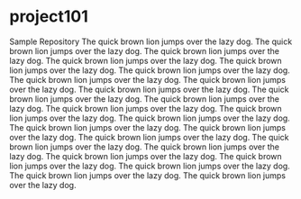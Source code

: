 # project101
Sample Repository
The quick brown lion jumps over the lazy dog. The quick brown lion jumps over the lazy dog. The quick brown lion jumps over the lazy dog. The quick brown lion jumps over the lazy dog. The quick brown lion jumps over the lazy dog. The quick brown lion jumps over the lazy dog. The quick brown lion jumps over the lazy dog. The quick brown lion jumps over the lazy dog. The quick brown lion jumps over the lazy dog. The quick brown lion jumps over the lazy dog. The quick brown lion jumps over the lazy dog. The quick brown lion jumps over the lazy dog. The quick brown lion jumps over the lazy dog. The quick brown lion jumps over the lazy dog. The quick brown lion jumps over the lazy dog. The quick brown lion jumps over the lazy dog. The quick brown lion jumps over the lazy dog. The quick brown lion jumps over the lazy dog. The quick brown lion jumps over the lazy dog. The quick brown lion jumps over the lazy dog. The quick brown lion jumps over the lazy dog. The quick brown lion jumps over the lazy dog. The quick brown lion jumps over the lazy dog. The quick brown lion jumps over the lazy dog.  
